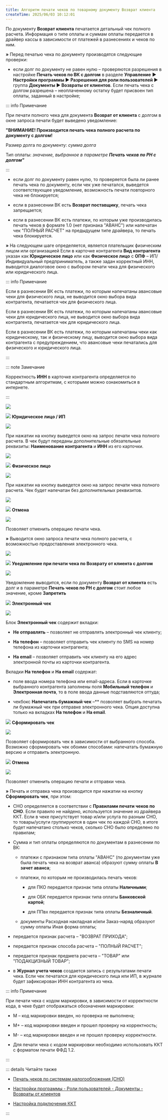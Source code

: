 ```yaml
---
title: Алгоритм печати чеков по товарному документу Возврат клиента
createTime: 2025/06/03 10:12:01
---
```

По документу **Возврат клиента** печатается детальный чек полного расчета. Информация о типе оплаты и суммам оплаты передается в драйвер кассы в зависимости от платежей в разнесениях и чеков по ним. 

**»** Перед печатью чека по документу производятся следующие проверки:

- если долг по документу не равен нулю – проверяются разрешения в настройке **Печать чеков по ВК с долгом** в разделе **Управление** **►** **Настройки программы ► Разрешения для роли пользователей ►** группа **Документы ► Возвраты от клиентов**. Если печать чека с долгом разрешена – неоплаченному остатку будет присвоен тип оплаты, заданный в настройке;

::: info Примечание

При печати полного чека для документа **Возврат от клиента** с долгом в окне запроса печати будет выведено уведомление:

**"ВНИМАНИЕ! Производится печать чека полного расчета по документу с долгом!**

Размер долга по документу: *сумма долга*

Тип оплаты: *значение, выбранное в параметре* ***Печать чеков по РН с долгом"***

:::

- если долг по документу равен нулю, то проверяется была ли ранее печать чека по документу, если чек уже печатался, выведется соответствующее уведомление, возможность печати повторного чека не блокируется;

- если в разнесении ВК есть **Возврат поставщику**, печать чека запрещается;

- если в разнесении ВК есть платежи, по которым уже производилась печать чеков в формате 1.0 (нет признака "АВАНС") или напечатан чек "ПОЛНЫЙ РАСЧЕТ" на предыдущем типе драйвера, то печать чека блокируется.

**»** На следующем шаге определяется, является плательщик физическим лицом или организацией Если в карточке контрагента **Вид контрагента** указан как **Юридическое лицо** или как **Физическое лицо** с **ОПФ** – ИП/Индивидуальный предприниматель, а также задан корректный ИНН, выводится диалоговое окно с выбором печати чека для физического или юридического лица.

::: info Примечание

Если в разнесении ВК есть платежи, по которым напечатаны авансовые чеки для физического лица, не выводится окно выбора вида контрагента, печатается чек для физического лица.

Если в разнесении ВК есть платежи, по которым напечатаны авансовые чеки для юридического лица, не выводится окно выбора вида контрагента, печатается чек для юридического лица.

Если в разнесении ВК есть платежи, по которым напечатаны чеки как юридическому, так и физическому лицу, выводится окно выбора вида контрагента с предупреждением, что авансовые чеки печатались для физического и юридического лица.

:::

::: note Замечание

Корректность **ИНН** в карточке контрагента определяется по стандартным алгоритмам, с которыми можно ознакомиться в интернете.

:::

![](../../../../assets/work/two/589.png)

![](../../../../assets/work/two/006.png) **Юридическое лицо / ИП**

![](../../../../assets/work/two/590.png)

При нажатии на кнопку выведется окно на запрос печати чека полного расчета. В чек будут переданы дополнительные обязательные реквизиты: **Наименование контрагента** и **ИНН** из его карточки.

![](../../../../assets/work/two/591.png)

![](../../../../assets/work/two/008.png) **Физическое лицо**

![](../../../../assets/work/two/592.png)

При нажатии на кнопку выведется окно на запрос печати чека полного расчета. Чек будет напечатан без дополнительных реквизитов.

![](../../../../assets/work/two/593.png)

![](../../../../assets/work/two/009.png) **Отмена**

![](../../../../assets/work/two/594.png)

Позволяет отменить операцию печати чека.

**»** Выводится окно запроса печати чека полного расчета, с возможностью предоставления электронного чека.

![](../../../../assets/work/two/595.png)

![](../../../../assets/work/two/006.png) **Уведомление при печати чека по Возврату от клиента с долгом**

![](../../../../assets/work/two/596.png)

Уведомление выводится, если по документу **Возврат от клиента** есть долг и в параметре **Печать чеков по РН с долгом** стоит любое значение, кроме **Запретить**

![](../../../../assets/work/two/008.png) **Электронный чек**

![](../../../../assets/work/two/597.png)

Блок **Электронный чек** содержит вкладки:

- **Не отправлять** – позволяет не отправлять электронный чек клиенту;

- **На телефон** – позволяет отправить чек клиенту по SMS на номер телефона из карточки контрагента;

- **На email** –  позволяет отправить чек клиенту на его адрес электронной почты из карточки контрагента.

Вкладки **На телефон** и **На email** содержат:

- поле ввода номера телефона или email-адреса. Если в карточке выбранного контрагента заполнены поля **Мобильный телефон** и **Электронная почта**, то в поле ввода данные подставляются оттуда;

- чекбокс **Напечатать бумажный чек** –** позволяет выбрать печатать ли бумажный чек при отправке электронного чека. Опция доступна только на вкладках **На телефон** и **На email**.

![](../../../../assets/work/two/009.png) **Сформировать чек**

![](../../../../assets/work/two/598.png)

Позволяет сформировать чек в зависимости от выбранного способа. Возможно сформировать чек обоими способами: напечатать бумажную версию и отправить электронную.

![](../../../../assets/work/two/010.png) **Отмена**

![](../../../../assets/work/two/599.png)

Позволяет отменить операцию печати и отправки чека.

**»** Печать и отправка чека производится при нажатии на кнопку **Сформировать чек**, при этом:

- СНО определяется в соответствии с **Правилами печати чеков по СНО**. Если правило не найдено, используется значение из драйвера ККТ. Если в чеке присутствует товар и/или услуга по разным СНО, то товары/услуги группируются в один чек по каждой СНО, в итоге будет напечатано столько чеков, сколько СНО было определено по правилам;

- Сумма и тип оплаты определяются по документам в разнесении по ВК:

    - платежи с признаком типа оплаты "АВАНС" (по документам уже была печать чека на возврат аванса) образуют сумму оплаты **В зачет аванса**;

    - платежи, по которым не производилась печать чеков:

        - для ПКО передается признак типа оплаты **Наличными**;

        - для ОБК передается признак типа оплаты **Банковской картой**;

        - для ППвх передается признак типа оплаты **Безналичный**.

    - документы Расходная накладная и/или Заказ-наряд образуют сумму оплаты Иная форма оплаты;

- передается признак расчета – "ВОЗВРАТ ПРИХОДА";

- передается признак способа расчета – "ПОЛНЫЙ РАСЧЕТ";

- передается признак предмета расчета – "ТОВАР" или "ПОДАКЦИЗНЫЙ ТОВАР";

- в **Журнал учета чеков** создается запись с результатами печати чека. Если чек печатался для юридического лица или ИП, в журнале будет зафиксирован ИНН контрагента из чека.

::: info Примечание

При печати чека с кодом маркировки, в зависимости от корректности кода, в чеке будет отображаться обозначения маркировки:

- М – код маркировки введен, но проверка не выполнена;

- М+ – код маркировки введен и прошел проверку на корректность;

- М- – код маркировки введен и не прошел проверку корректности. 

- Для печати чека с кодом маркировки необходимо использовать ККТ с форматом печати ФФД 1.2.

:::

::: details Читайте также

- [Печать чеков по системам налогообложения (СНО)](../../nastrojka_pechati_chekov_po_sistemam_nalogooblozheniya_sno.md)

- [Настройки программы - Роли пользователей - Документы - Возвраты от клиентов](../../../../specification/upravlenie/nastrojki_programmy/roli_polzovatelej/dokumenty/vozvraty_ot_klientov.md)

- [Настройка подключения ККТ](../../nastrojka_podklyucheniya_kkt.md)

:::